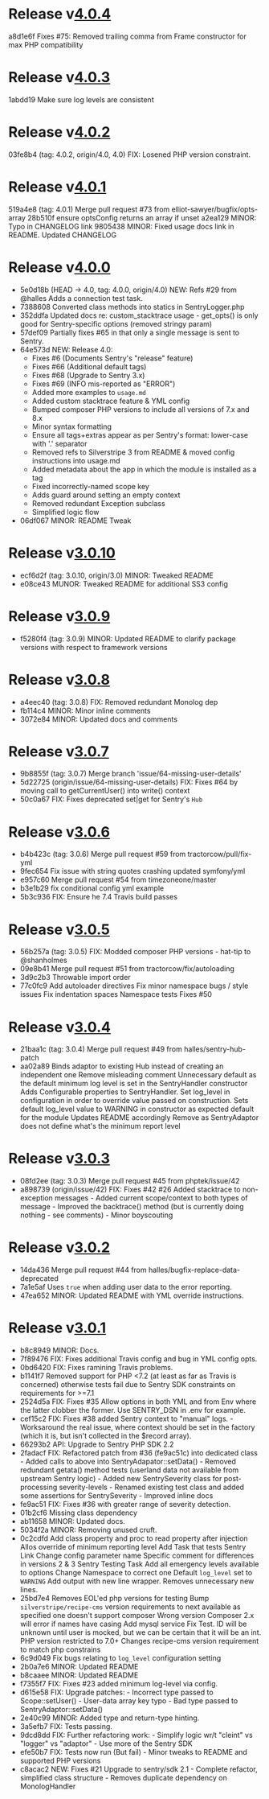 # Release v[4.0.4](https://github.com/phptek/silverstripe-sentry/commits/4.0.4)

a8d1e6f Fixes #75: Removed trailing comma from Frame constructor for max PHP compatibility

# Release v[4.0.3](https://github.com/phptek/silverstripe-sentry/commits/4.0.3)

1abdd19 Make sure log levels are consistent

# Release v[4.0.2](https://github.com/phptek/silverstripe-sentry/commits/4.0.2)

03fe8b4 (tag: 4.0.2, origin/4.0, 4.0) FIX: Losened PHP version constraint.

# Release v[4.0.1](https://github.com/phptek/silverstripe-sentry/commits/4.0.1)

519a4e8 (tag: 4.0.1) Merge pull request #73 from elliot-sawyer/bugfix/opts-array
28b510f ensure optsConfig returns an array if unset
a2ea129 MINOR: Typo in CHANGELOG link
9805438 MINOR: Fixed usage docs link in README. Updated CHANGELOG

# Release v[4.0.0](https://github.com/phptek/silverstripe-sentry/commits/4.0.0)

* 5e0d18b (HEAD -> 4.0, tag: 4.0.0, origin/4.0) NEW: Refs #29 from @halles Adds a connection test task.
* 7388608 Converted class methods into statics in SentryLogger.php
* 352ddfa Updated docs re: custom_stacktrace usage - get_opts() is only good for Sentry-specific options (removed stringy param)
* 57def09 Partially fixes #65 in that only a single message is sent to Sentry.
* 64e573d NEW: Release 4.0:
  - Fixes #6 (Documents Sentry's "release" feature)
  - Fixes #66 (Additional default tags)
  - Fixes #68 (Upgrade to Sentry 3.x)
  - Fixes #69 (INFO mis-reported as "ERROR")
  - Added more examples to `usage.md`
  - Added custom stacktrace feature & YML config
  - Bumped composer PHP versions to include all versions of 7.x and 8.x
  - Minor syntax formatting
  - Ensure all tags+extras appear as per Sentry's format: lower-case with '.' separator
  - Removed refs to Silverstripe 3 from README & moved config instructions into usage.md
  - Added metadata about the app in which the module is installed as a tag
  - Fixed incorrectly-named scope key
  - Adds guard around setting an empty context
  - Removed redundant Exception subclass
  - Simplified logic flow
* 06df067 MINOR: README Tweak

# Release v[3.0.10](https://github.com/phptek/silverstripe-sentry/commits/3.0.10)

* ecf6d2f (tag: 3.0.10, origin/3.0) MINOR: Tweaked README
* e08ce43 MUNOR: Tweaked README for additional SS3 config

# Release v[3.0.9](https://github.com/phptek/silverstripe-sentry/commits/3.0.9)

* f5280f4 (tag: 3.0.9) MINOR: Updated README to clarify package versions with respect to framework versions

# Release v[3.0.8](https://github.com/phptek/silverstripe-sentry/commits/3.0.8)

* a4eec40 (tag: 3.0.8) FIX: Removed redundant Monolog dep
* fb114c4 MINOR: Minor inline comments
* 3072e84 MINOR: Updated docs and comments

# Release v[3.0.7](https://github.com/phptek/silverstripe-sentry/commits/3.0.7)

* 9b8855f (tag: 3.0.7) Merge branch 'issue/64-missing-user-details'
* 5d22725 (origin/issue/64-missing-user-details) FIX: Fixes #64 by moving call to getCurrentUser() into write() context
* 50c0a67 FIX: Fixes deprecated set|get for Sentry's `Hub`

# Release v[3.0.6](https://github.com/phptek/silverstripe-sentry/commits/3.0.6)

* b4b423c (tag: 3.0.6) Merge pull request #59 from tractorcow/pull/fix-yml
* 9fec654 Fix issue with string quotes crashing updated symfony/yml
* e957c60 Merge pull request #54 from timezoneone/master
* b3e1b29 fix conditional config yml example
* 5b3c936 FIX: Ensure he 7.4 Travis build passes

# Release v[3.0.5](https://github.com/phptek/silverstripe-sentry/commits/3.0.5)

* 56b257a (tag: 3.0.5) FIX: Modded composer PHP versions - hat-tip to @shanholmes
* 09e8b41 Merge pull request #51 from tractorcow/fix/autoloading
* 3d9c2b3 Throwable import order
* 77c0fc9 Add autoloader directives Fix minor namespace bugs / style issues Fix indentation spaces Namespace tests Fixes #50

# Release v[3.0.4](https://github.com/phptek/silverstripe-sentry/commits/3.0.4)

* 21baa1c (tag: 3.0.4) Merge pull request #49 from halles/sentry-hub-patch
* aa02a89 Binds adaptor to existing Hub instead of creating an independent one Remove misleading comment Unnecessary default as the default minimum log level is set in the SentryHandler constructor Adds Configurable properties to SentryHandler. Set log_level in configuration in order to override value passed on construction. Sets default log_level value to WARNING in constructor as expected default for the module Updates README accordingly Remove as SentryAdaptor does not define what's the minimum report level

# Release v[3.0.3](https://github.com/phptek/silverstripe-sentry/commits/3.0.3)

* 08fd2ee (tag: 3.0.3) Merge pull request #45 from phptek/issue/42
* a898739 (origin/issue/42) FIX: Fixes #42 #26 Added stacktrace to non-exception messages - Added current scope/context to both types of message - Improved the backtrace() method (but is currently doing nothing - see comments) - Minor boyscouting

# Release v[3.0.2](https://github.com/phptek/silverstripe-sentry/commits/3.0.2)

* 14da436 Merge pull request #44 from halles/bugfix-replace-data-deprecated
* 7a1e5af Uses `true` when adding user data to the error reporting.
* 47ea652 MINOR: Updated README with YML override instructions.

# Release v[3.0.1](https://github.com/phptek/silverstripe-sentry/commits/3.0.1)

* b8c8949 MINOR: Docs.
* 7f89476 FIX: Fixes additional Travis config and bug in YML config opts.
* 0bd6420 FIX: Fixes ramining Travis problems.
* b1141f7 Removed support for PHP <7.2 (at least as far as Travis is concerned) otherwise tests fail due to Sentry SDK constraints on requirements for >=7.1
* 2524d5a FIX: Fixes #35 Allow options in both YML and from Env where the latter clobber the former. Use SENTRY_DSN in .env for example.
* cef15c2 FIX: Fixes #38 added Sentry context to "manual" logs.  - Worksaround the real issue, where context should be set in the factory (which it is, but isn't collected in the $record array).
* 66293b2 API: Upgrade to Sentry PHP SDK 2.2
* 2fadacf FIX: Refactored patch from #36 (fe9ac51c) into dedicated class  - Added calls to above into SentryAdapator::setData()  - Removed redundant getata() method tests (userland data not available from upstream Sentry logic)  - Added new SentrySeverity class for post-processing severity-levels  - Renamed existing test class and added some assertions for SentrySeverity  - Improved inline docs
* fe9ac51 FIX: Fixes #36 with greater range of severity detection.
* 01b2cf6 Missing class dependency
* ab11658 MINOR: Updated docs.
* 5034f2a MINOR: Removing unused cruft.
* 0c2cdfd Add class property and proc to read property after injection Allos override of minimum reporting level Add Task that tests Sentry Link Change config parameter name Specific comment for differences in versions 2 & 3 Sentry Testing Task Add all emergency levels available to options Change Namespace to correct one Default `log_level` set to `WARNING` Add output with new line wrapper. Removes unnecessary new lines.
* 25bd7e4 Removes EOL'ed php versions for testing Bump `silverstripe/recipe-cms` version requirements to next available as specified one doesn't support composer Wrong version Composer 2.x will error if names have casing Add mysql service Fix Test. ID will be unknown until user is mocked, but we can be certain that it will be an int. PHP version restricted to 7.0+ Changes recipe-cms version requirement to match php constrains
* 6c9d049 Fix bugs relating to `log_level` configuration setting
* 2b0a7e6 MINOR: Updated README
* b8caaee MINOR: Updated README
* f7355f7 FIX: Fixes #23 added minimum log-level via config.
* d615e58 FIX: Upgrade patches: - Incorrect type passed to Scope::setUser() - User-data array key typo - Bad type passed to SentryAdaptor::setData()
* 2e40c99 MINOR: Added type and return-type hinting.
* 3a5efb7 FIX: Tests passing.
* 9dcd8dd FIX: Further refactoring work: - Simplify logic wr/t "cleint" vs "logger" vs "adaptor" - Use more of the Sentry SDK
* efe50b7 FIX: Tests now run (But fail) - Minor tweaks to README and supported PHP versions
* c8acac2 NEW: Fixes #21 Upgrade to sentry/sdk 2.1 - Complete refactor, simplified class structure - Removes duplicate dependency on MonologHandler

